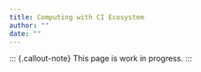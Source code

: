 ```yaml
---
title: Computing with CI Ecosystem
author: ""
date: ""
---
```


::: {.callout-note}
This page is work in progress.
:::
